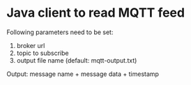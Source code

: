 Java client to read MQTT feed
=========================

Following parameters need to be set:<br>
1. broker url<br>
2. topic to subscribe<br>
3. output file name (default: mqtt-output.txt)<br>

Output: message name + message data + timestamp
